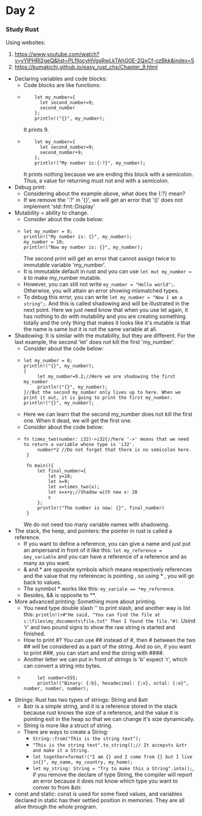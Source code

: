 # Day 2
### Study Rust
Using websites:
1. https://www.youtube.com/watch?v=yYlPHRl2geQ&list=PLfllocyHVgsRwLkTAhG0E-2QxCf-ozBkk&index=5
2. https://kumakichi.github.io/easy_rust_chs/Chapter_9.html

- Declaring variables and code blocks:
    - Code blocks are like functions:
    - ```
          let my_number={
            let second_number=9;
            second_number
          };
          println!("{}", my_number);
      ```
      It prints 9.
    - ```
          let my_number={
            let second_number=9;
            second_number+9;
          };
          println!("My number is:{:?}", my_number);
        ```
      It prints nothing because we are ending this block with a semicolon. Thus, a value for returning must not end with a semicolon.
- Debug print:
    - Considering about the example above, what does the {:?} mean?
    - If we remove the ':?' in '{}', we will get an error that '()' does not implement 'std::fmt::Display'
- Mutability = ability to change.
    - Consider about the code below:
    - ```
      let my_number = 8;
      println!("My number is: {}", my_number);
      my_number = 10;
      println!("Now my number is: {}", my_number);
      ```
      The second print will  get an error that cannot assign twice to immutable variable 'my_number'.
     - It is immutable default in rust and you can use `let mut my_number = 8` to make my_number mutable.
     - However, you can still not write `my_number = "Hello world";`. Otherwise, you will attain an error showing mismatched types.
     - To debug this error, you can write `let my_number = "Now I am a string";`. And this is called shadowing and will be illustrated in the next point. Here we just need know that when you use let again, it has nothing to do with mutability and you are creating something totally and the only thing that makes it looks like it's mutable is that the name is same but it is not the same variable at all.
- Shadowing: It is similar with the mutability, but they are different. For the last example, the second 'let' does not kill the first 'my_number'.
     - Consider about the code below:
     - ```
       let my_number = 8;
       println!("{}", my_number);
       {
            let my_number=9.2;//Here we are shadowing the first my_number
            println!("{}", my_number);
       }//But the second my_number only lives up to here. When we print it out, it is going to print the first my_number.
       println!("{}", my_number);
       ```
     - Here we can learn that the second my_number does not kill the first one. When it dead, we will get the first one.
     - Consider about the code below:
     - ```
       fn times_two(number: i32)->i32{//here '->' means that we need to return a variable whose type is 'i32'.
            number*2 //Do not forget that there is no semicolon here.
        }
        
        fn main(){
            let final_number={
                let y=18;
                let x=9;
                let x=times_two(x);
                let x=x+y;//Shadow with new x: 28
                x
            };
            println!("The number is now: {}", final_number)
        }
        ```
        We do not need too many variable names with shadowing.
- The stack, the heep, and pointers: the pointer in rust is called a reference.
     - If you want to define a reference, you can give a name and just put an ampersand in front of it like this: `let my_reference = &my_variable` and you can have a reference of a reference and as many as you want.
     - & and * are opposite symbols which means respectively references and the value that my referencec is pointing , so using * , you will go back to values.
     - The synmbol * works like this: `my_variale == *my_reference`.
     - Besides, && is opposite to **.
- More advanced printing: Something more about printing.
     - You need type double slash '\' to print slash, and another way is list this: `println!(r#"He said, "You can find the file at c:\files\my_documents\file.txt" Then I found the file."#)`. Usind 'r' and two pound signs to show the raw string is started and finished.
     - How to print #? You can use ## instead of #, then # between the two ## will be considered as a part of the string. And so on, if you want to print ###, you can start and end the string with ####.
     - Another letter we can put in front of strings is 'b' expect 'r', which can convert a string into bytes.
     - ```
            let number=555;
            println!("Binary: {:b}, hexadecimal: {:x}, octal: {:o}", number, number, number);
       ```
- Strings: Rust has two types of strings: String and &str
     - &str is a simple string, and it is a reference stored in the stack because rust knows the size of a reference, and the value it is pointing exit in the heap so that we can change it's size dynamically.
     - String is more like a struct of string.
     - There are ways to create a String:
          - `String::from("This is the string text");`
          - `"This is the string text".to_string();// It accepsts &str and make it a String.`
          - `let together=format!("I am {} and I come from {} but I live in{}", my_name, my_country, my_home);`
          - `let my_string: String = "Try to make this a String".into();`, if you remove the declare of type String, the compiler will report an error because it does not know which type you want to conver to from &str.
- const and static: const is used for some fixed values, and variables declared in static has their settled position in memories. They are all alive through the whole program.
